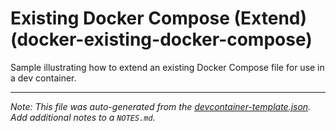 
# Existing Docker Compose (Extend) (docker-existing-docker-compose)

Sample illustrating how to extend an existing Docker Compose file for use in a dev container.





---

_Note: This file was auto-generated from the [devcontainer-template.json](https://github.com/igecloudsdev/devcondemos/blob/main/src/docker-existing-docker-compose/devcontainer-template.json).  Add additional notes to a `NOTES.md`._
